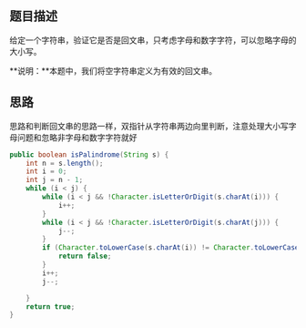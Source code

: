 ## 题目描述

给定一个字符串，验证它是否是回文串，只考虑字母和数字字符，可以忽略字母的大小写。

**说明：**本题中，我们将空字符串定义为有效的回文串。

## 思路

思路和判断回文串的思路一样，双指针从字符串两边向里判断，注意处理大小写字母问题和忽略非字母和数字字符就好

```java
public boolean isPalindrome(String s) {
    int n = s.length();
    int i = 0;
    int j = n - 1;
    while (i < j) {
        while (i < j && !Character.isLetterOrDigit(s.charAt(i))) {
            i++;
        }
        while (i < j && !Character.isLetterOrDigit(s.charAt(j))) {
            j--;
        }
        if (Character.toLowerCase(s.charAt(i)) != Character.toLowerCase(s.charAt(j))) {
            return false;
        }
        i++;
        j--;

    }
    return true;
}
```